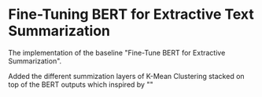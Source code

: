 # Fine-Tuning BERT for Extractive Text Summarization
The implementation of the baseline "Fine-Tune BERT for Extractive Summarization".

Added the different summization layers of K-Mean Clustering stacked on top of the BERT outputs which inspired by ""
